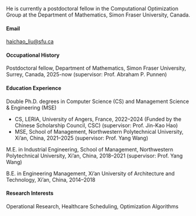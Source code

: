 <!-- He is currently pursuing a Master's Degree in Computer Science, at School of Computer Science and Technology, China University of Mining and Technology, China. -->

He is currently a postdoctoral fellow in the Computational Optimization Group at the Department of Mathematics, Simon Fraser University, Canada. 

<!-- He received his Ph.D. degree with the computer science from the University of Angers, France, in 2025, and the Ph.D. degree with the School of Management from Northwestern Polytechnical University, Xi'an, China, in 2025. -->

 <!-- His currently research interests include modeling and designing optimization algorithms for healthcare scheduling problems. -->

#### Email
haichao_liu@sfu.ca


#### Occupational History

Postdoctoral fellow, Department of Mathematics, Simon Fraser University, Surrey, Canada, 2025-now (supervisor: Prof. Abraham P. Punnen)

#### Education Experience
Double Ph.D. degrees in Computer Science (CS) and Management Science & Engineering (MSE)
 - CS, LERIA, University of Angers, France, 2022–2024  (Funded by the Chinese Scholarship Council, CSC) (supervisor: Prof. Jin-Kao Hao)
 - MSE, School of Management, Northwestern Polytechnical University, Xi’an, China, 2021–2025  (supervisor: Prof. Yang Wang)

M.E. in Industrial Engineering, School of Management, Northwestern Polytechnical University, Xi’an, China, 2018–2021  (supervisor: Prof. Yang Wang)

B.E. in Engineering Management, Xi’an University of Architecture and Technology, Xi’an, China, 2014–2018


#### Research Interests
Operational Research, Healthcare Scheduling, Optimization Algorithms


